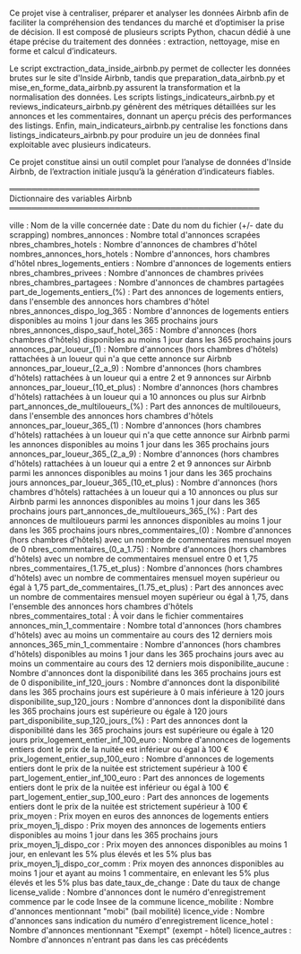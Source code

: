 Ce projet vise à centraliser, préparer et analyser les données Airbnb afin de faciliter la compréhension des tendances du marché et d’optimiser la prise de décision. 
Il est composé de plusieurs scripts Python, chacun dédié à une étape précise du traitement des données : extraction, nettoyage, mise en forme et calcul d’indicateurs.

Le script exctraction_data_inside_airbnb.py permet de collecter les données brutes sur le site d'Inside Airbnb, tandis que preparation_data_airbnb.py et mise_en_forme_data_airbnb.py assurent la transformation et la normalisation des données. 
Les scripts listings_indicateurs_airbnb.py et reviews_indicateurs_airbnb.py génèrent des métriques détaillées sur les annonces et les commentaires, donnant un aperçu précis des performances des listings. 
Enfin, main_indicateurs_airbnb.py centralise les fonctions dans listings_indicateurs_airbnb.py pour produire un jeu de données final exploitable avec plusieurs indicateurs.

Ce projet constitue ainsi un outil complet pour l’analyse de données d'Inside Airbnb, de l’extraction initiale jusqu’à la génération d’indicateurs fiables.

═════════════════════════════════════════════
      Dictionnaire des variables Airbnb       
═════════════════════════════════════════════

ville : Nom de la ville concernée
date : Date du nom du fichier (+/- date du scrapping)
nombres_annonces : Nombre total d'annonces scrapées
nbres_chambres_hotels : Nombre d'annonces de chambres d'hôtel
nombres_annonces_hors_hotels : Nombre d'annonces, hors chambres d'hôtel
nbres_logements_entiers : Nombre d'annonces de logements entiers
nbres_chambres_privees : Nombre d'annonces de chambres privées
nbres_chambres_partagees : Nombre d'annonces de chambres partagées
part_de_logements_entiers_(%) : Part des annonces de logements entiers, dans l'ensemble des annonces hors chambres d'hôtel
nbres_annonces_dispo_log_365 : Nombre d'annonces de logements entiers disponibles au moins 1 jour dans les 365 prochains jours
nbres_annonces_dispo_sauf_hotel_365 : Nombre d'annonces (hors chambres d'hôtels) disponibles au moins 1 jour dans les 365 prochains jours
annonces_par_loueur_(1) : Nombre d'annonces (hors chambres d'hôtels) rattachées à un loueur qui n'a que cette annonce sur Airbnb
annonces_par_loueur_(2_a_9) : Nombre d'annonces (hors chambres d'hôtels) rattachées à un loueur qui a entre 2 et 9 annonces sur Airbnb
annonces_par_loueur_(10_et_plus) : Nombre d'annonces (hors chambres d'hôtels) rattachées à un loueur qui a 10 annonces ou plus sur Airbnb
part_annonces_de_multiloueurs_(%) : Part des annonces de multiloueurs, dans l'ensemble des annonces hors chambres d'hôtels
annonces_par_loueur_365_(1) : Nombre d'annonces (hors chambres d'hôtels) rattachées à un loueur qui n'a que cette annonce sur Airbnb parmi les annonces disponibles au moins 1 jour dans les 365 prochains jours
annonces_par_loueur_365_(2_a_9) : Nombre d'annonces (hors chambres d'hôtels) rattachées à un loueur qui a entre 2 et 9 annonces sur Airbnb parmi les annonces disponibles au moins 1 jour dans les 365 prochains jours
annonces_par_loueur_365_(10_et_plus) : Nombre d'annonces (hors chambres d'hôtels) rattachées à un loueur qui a 10 annonces ou plus sur Airbnb parmi les annonces disponibles au moins 1 jour dans les 365 prochains jours
part_annonces_de_multiloueurs_365_(%) : Part des annonces de multiloueurs parmi les annonces disponibles au moins 1 jour dans les 365 prochains jours
nbres_commentaires_(0) : Nombre d'annonces (hors chambres d'hôtels) avec un nombre de commentaires mensuel moyen de 0
nbres_commentaires_(0_a_1.75) : Nombre d'annonces (hors chambres d'hôtels) avec un nombre de commentaires mensuel entre 0 et 1,75
nbres_commentaires_(1.75_et_plus) : Nombre d'annonces (hors chambres d'hôtels) avec un nombre de commentaires mensuel moyen supérieur ou égal à 1,75
part_de_commentaires_(1.75_et_plus) : Part des annonces avec un nombre de commentaires mensuel moyen supérieur ou égal à 1,75, dans l'ensemble des annonces hors chambres d'hôtels
nbres_commentaires_total : À voir dans le fichier commentaires
annonces_min_1_commentaire : Nombre total d'annonces (hors chambres d'hôtels) avec au moins un commentaire au cours des 12 derniers mois
annonces_365_min_1_commentaire : Nombre d'annonces (hors chambres d'hôtels) disponibles au moins 1 jour dans les 365 prochains jours avec au moins un commentaire au cours des 12 derniers mois
disponibilite_aucune : Nombre d'annonces dont la disponibilité dans les 365 prochains jours est de 0
disponibilite_inf_120_jours : Nombre d'annonces dont la disponibilité dans les 365 prochains jours est supérieure à 0 mais inférieure à 120 jours
disponibilite_sup_120_jours : Nombre d'annonces dont la disponibilité dans les 365 prochains jours est supérieure ou égale à 120 jours
part_disponibilite_sup_120_jours_(%) : Part des annonces dont la disponibilité dans les 365 prochains jours est supérieure ou égale à 120 jours
prix_logement_entier_inf_100_euro : Nombre d'annonces de logements entiers dont le prix de la nuitée est inférieur ou égal à 100 €
prix_logement_entier_sup_100_euro : Nombre d'annonces de logements entiers dont le prix de la nuitée est strictement supérieur à 100 €
part_logement_entier_inf_100_euro : Part des annonces de logements entiers dont le prix de la nuitée est inférieur ou égal à 100 €
part_logement_entier_sup_100_euro : Part des annonces de logements entiers dont le prix de la nuitée est strictement supérieur à 100 €
prix_moyen : Prix moyen en euros des annonces de logements entiers
prix_moyen_1j_dispo : Prix moyen des annonces de logements entiers disponibles au moins 1 jour dans les 365 prochains jours
prix_moyen_1j_dispo_cor : Prix moyen des annonces disponibles au moins 1 jour, en enlevant les 5% plus élevés et les 5% plus bas
prix_moyen_1j_dispo_cor_comm : Prix moyen des annonces disponibles au moins 1 jour et ayant au moins 1 commentaire, en enlevant les 5% plus élevés et les 5% plus bas
date_taux_de_change : Date du taux de change
license_valide : Nombre d'annonces dont le numéro d'enregistrement commence par le code Insee de la commune
licence_mobilite : Nombre d'annonces mentionnant "mobi" (bail mobilité)
licence_vide : Nombre d'annonces sans indication du numéro d'enregistrement
licence_hotel : Nombre d'annonces mentionnant "Exempt" (exempt - hôtel)
licence_autres : Nombre d'annonces n'entrant pas dans les cas précédents
